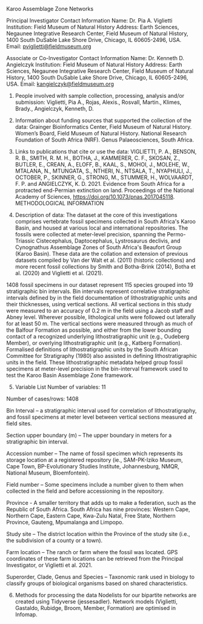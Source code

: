 Karoo Assemblage Zone Networks

Principal Investigator Contact Information
Name: Dr. Pia A. Viglietti
Institution: Field Museum of Natural History
Address: Earth Sciences, Negaunee Integrative Research Center, Field Museum of Natural History, 1400 South DuSable Lake Shore Drive, Chicago, IL 60605-2496, USA.
Email: pviglietti@fieldmuseum.org

Associate or Co-Investigator Contact Information
Name: Dr. Kenneth D. Angielczyk
Institution: Field Museum of Natural History
Address: Earth Sciences, Negaunee Integrative Research Center, Field Museum of Natural History, 1400 South DuSable Lake Shore Drive, Chicago, IL 60605-2496, USA.
Email: kangielczyk@fieldmuseum.org

1. People involved with sample collection, processing, analysis and/or submission: 
Viglietti, Pia A., Rojas, Alexis., Rosvall, Martin., Klimes, Brady., Angielczyk, Kenneth, D.

2. Information about funding sources that supported the collection of the data: 
Grainger Bioinformatics Center, Field Museum of Natural History.
Women’s Board, Field Museum of Natural History.
National Research Foundation of South Africa (NRF).
Genus Palaeosciences, South Africa.

3. Links to publications that cite or use the data: 
VIGLIETTI, P. A., BENSON, R. B., SMITH, R. M. H., BOTHA, J., KAMMERER, C. F., SKOSAN, Z., BUTLER, E., CREAN, A., ELOFF, B., KAAL, S., MOHOI, J., MOLEHE, W., MTALANA, N., MTUNGATA, S., NTHERI, N., NTSALA, T., NYAPHULI, J., OCTOBER, P., SKINNER, G., STRONG, M., STUMMER, H., WOLVAARDT, F. P. and ANGIELCZYK, K. D. 2021. Evidence from South Africa for a protracted end-Permian extinction on land. Proceedings of the National Academy of Sciences, https://doi.org/10.1073/pnas.2017045118.
METHODOLOGICAL INFORMATION

4. Description of data: 
The dataset at the core of this investigations comprises vertebrate fossil specimens collected in South Africa's Karoo Basin, and housed at various local and international repositories. The fossils were collected at meter-level precision, spanning the Permo-Triassic Cistecephalus, Daptocephalus, Lystrosaurus declivis, and Cynognathus Assemblage Zones of South Africa's Beaufort Group (Karoo Basin). These data are the collation and extension of previous datasets compiled by Van der Walt et al. (2011) (historic collections) and more recent fossil collections by Smith and Botha-Brink (2014), Botha et al. (2020) and Viglietti et al. (2021). 

1408 fossil specimens in our dataset represent 115 species grouped into 19 stratigraphic bin intervals. Bin intervals represent correlative stratigraphic intervals defined by in the field documentation of lithostratigraphic units and their thicknesses, using vertical sections. All vertical sections in this study were measured to an accuracy of 0.2 m in the field using a Jacob staff and Abney level. Wherever possible, lithological units were followed out laterally for at least 50 m. The vertical sections were measured through as much of the Balfour Formation as possible, and either from the lower bounding contact of a recognized underlying lithostratigraphic unit (e.g., Oudeberg Member), or overlying lithostratigraphic unit (e.g., Katberg Formation). Formalised definitions of lithostratigraphic units by the South African Committee for Stratigraphy (1980) also assisted in defining lithostratigraphic units in the field. These lithostratigraphic metadata helped group fossil specimens at meter-level precision in the bin-interval framework used to test the Karoo Basin Assemblage Zone framework.

5. Variable List 
Number of variables: 11

Number of cases/rows: 1408

Bin Interval – a stratigraphic interval used for correlation of lithostratigraphy, and fossil specimens at meter level between vertical sections measured at field sites.

Section upper boundary (m) – The upper boundary in meters for a stratigraphic bin interval. 

Accession number – The name of fossil specimen which represents its storage location at a registered repository (ie., SAM-PK-Iziko Museum, Cape Town, BP-Evolutionary Studies Institute, Johannesburg, NMQR, National Museum, Bloemfontein).

Field number – Some specimens include a number given to them when collected in the field and before accessioning in the repository.

Province - A smaller territory that adds up to make a federation, such as the Republic of South Africa. South Africa has nine provinces: Western Cape, Northern Cape, Eastern Cape, Kwa-Zulu Natal, Free State, Northern Province, Gauteng, Mpumalanga and Limpopo.

Study site – The district location within the Province of the study site (i.e., the subdivision of a county or a town).

Farm location – The ranch or farm where the fossil was located. GPS coordinates of these farm locations can be retrieved from the Principal Investigator, or Viglietti et al. 2021.

Superorder, Clade, Genus and Species – Taxonomic rank used in biology to classify groups of biological organisms based on shared characteristics. 

6. Methods for processing the data
Nodelists for our bipartite networks are created using Tidyverse (jessesadler).
Network models (Viglietti, Gastaldo, Rubidge, Broom, Member, Formation) are optimised in Infomap.
